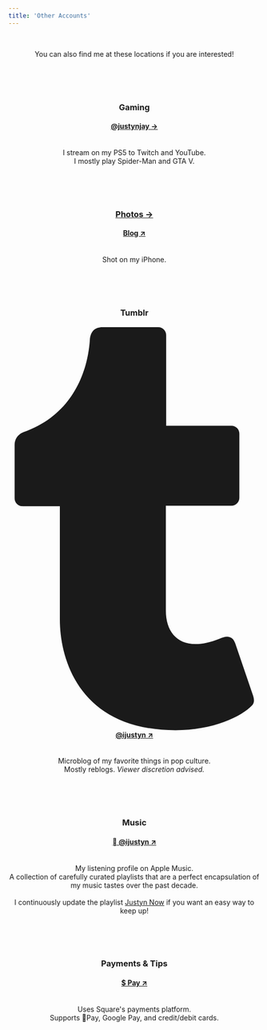 ```yaml
---
title: 'Other Accounts'
---
```

<center>
<br>
<p>
  You can also find me at these locations if you are interested!
</p>

<p><br><br><br></p>

<h3>
  Gaming
</h3>
<h4>
  <a href="/gaming">@justynjay &#8594;</a>
</h4>
<p><br>
  I stream on my PS5 to Twitch and YouTube. 
  <br>I mostly play Spider-Man and GTA V.
</p>

<p><br><br><br></p>

<h3>
  <a href="/photos">Photos  &#8594;</a>
</h3>
<h4>
  <a href="https://photos.ijustyn.com">Blog  &#8599;</a>
</h4>
<p><br>
  Shot on my iPhone. </p>

<p><br><br><br></p>

<h3>Tumblr</h3>
<h4>
  <a href="/tumblr" target="_blank">
    <span class="icon relative inline-block align-text-bottom">
      <svg aria-hidden="true" focusable="false" data-prefix="fab" data-icon="tumblr" class="svg-inline--fa fa-tumblr fa-w-10" role="img" xmlns="http://www.w3.org/2000/svg" viewBox="0 0 320 512">
        <path fill="currentColor" d="M309.8 480.3c-13.6 14.5-50 31.7-97.4 31.7-120.8 0-147-88.8-147-140.6v-144H17.9c-5.5 0-10-4.5-10-10v-68c0-7.2 4.5-13.6 11.3-16 62-21.8 81.5-76 84.3-117.1.8-11 6.5-16.3 16.1-16.3h70.9c5.5 0 10 4.5 10 10v115.2h83c5.5 0 10 4.4 10 9.9v81.7c0 5.5-4.5 10-10 10h-83.4V360c0 34.2 23.7 53.6 68 35.8 4.8-1.9 9-3.2 12.7-2.2 3.5.9 5.8 3.4 7.4 7.9l22 64.3c1.8 5 3.3 10.6-.4 14.5z">
        </path>
      </svg>
  </span> @ijustyn &#8599;
  </a>
</h4>
<p><br>
  Microblog of my favorite things in pop culture. 
  <br>Mostly reblogs. <i>Viewer discretion advised.</i>
</p>

<p><br><br><br></p>
    
<h3>
  Music
</h3>
<h4>
  <a href="/apple-music" target="_blank">
     @ijustyn &#8599;
  </a>
</h4>
<p><br>
  My listening profile on Apple Music. 
  <br>A collection of carefully curated playlists that are a perfect encapsulation of my music tastes over the past decade. 
  <br>
  <br>I continuously update the playlist <a href="/justyn-now">Justyn Now</a> if you want an easy way to keep up!
</p>

<p><br><br><br></p>

<h3>
  Payments &&#160;Tips
</h3>
<h4>
  <a href="/tip" target="_blank">
    $ Pay &#8599;
  </a>
</h4>
<p><br>
  Uses Square's payments platform.
<br>
Supports Pay, Google Pay, and credit/debit cards. 
</p>

<p><br><br><br></p>
    
</center>